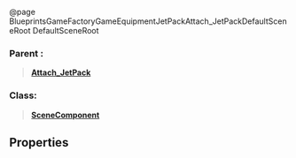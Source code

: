 @page BlueprintsGameFactoryGameEquipmentJetPackAttach_JetPackDefaultSceneRoot DefaultSceneRoot
### Parent :
<b><a href="_blueprints_game_factory_game_equipment_jet_pack_attach__jet_pack.html"><blockquote>Attach_JetPack</blockquote></a></b>
### Class:
<b><a href="_class_script_scene_component.html"><blockquote>SceneComponent</blockquote></a></b>
## Properties
